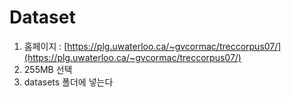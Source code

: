 # Dataset

1. 홈페이지 : [https://plg.uwaterloo.ca/~gvcormac/treccorpus07/](https://plg.uwaterloo.ca/~gvcormac/treccorpus07/)
2. 255MB 선택
3. datasets 폴더에 넣는다
